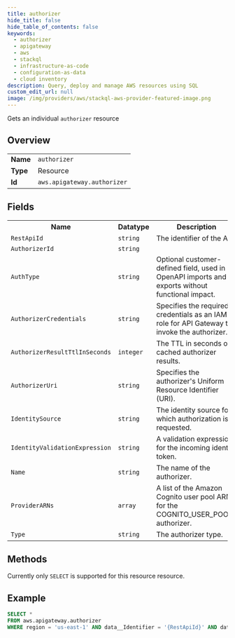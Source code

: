 ```yaml
---
title: authorizer
hide_title: false
hide_table_of_contents: false
keywords:
  - authorizer
  - apigateway
  - aws
  - stackql
  - infrastructure-as-code
  - configuration-as-data
  - cloud inventory
description: Query, deploy and manage AWS resources using SQL
custom_edit_url: null
image: /img/providers/aws/stackql-aws-provider-featured-image.png
---
```

Gets an individual <code>authorizer</code> resource

## Overview
<table><tbody>
<tr><td><b>Name</b></td><td><code>authorizer</code></td></tr>
<tr><td><b>Type</b></td><td>Resource</td></tr>
<tr><td><b>Id</b></td><td><code>aws.apigateway.authorizer</code></td></tr>
</tbody></table>

## Fields
<table><tbody>
<tr><th>Name</th><th>Datatype</th><th>Description</th></tr>
<tr><td><code>RestApiId</code></td><td><code>string</code></td><td>The identifier of the API.</td></tr><tr><td><code>AuthorizerId</code></td><td><code>string</code></td><td></td></tr><tr><td><code>AuthType</code></td><td><code>string</code></td><td>Optional customer-defined field, used in OpenAPI imports and exports without functional impact.</td></tr><tr><td><code>AuthorizerCredentials</code></td><td><code>string</code></td><td>Specifies the required credentials as an IAM role for API Gateway to invoke the authorizer.</td></tr><tr><td><code>AuthorizerResultTtlInSeconds</code></td><td><code>integer</code></td><td>The TTL in seconds of cached authorizer results.</td></tr><tr><td><code>AuthorizerUri</code></td><td><code>string</code></td><td>Specifies the authorizer's Uniform Resource Identifier (URI).</td></tr><tr><td><code>IdentitySource</code></td><td><code>string</code></td><td>The identity source for which authorization is requested.</td></tr><tr><td><code>IdentityValidationExpression</code></td><td><code>string</code></td><td>A validation expression for the incoming identity token.</td></tr><tr><td><code>Name</code></td><td><code>string</code></td><td>The name of the authorizer.</td></tr><tr><td><code>ProviderARNs</code></td><td><code>array</code></td><td>A list of the Amazon Cognito user pool ARNs for the COGNITO_USER_POOLS authorizer.</td></tr><tr><td><code>Type</code></td><td><code>string</code></td><td>The authorizer type.</td></tr>
</tbody></table>

## Methods
Currently only <code>SELECT</code> is supported for this resource resource.

## Example
```sql
SELECT * 
FROM aws.apigateway.authorizer
WHERE region = 'us-east-1' AND data__Identifier = '{RestApiId}' AND data__Identifier = '{AuthorizerId}'
```
